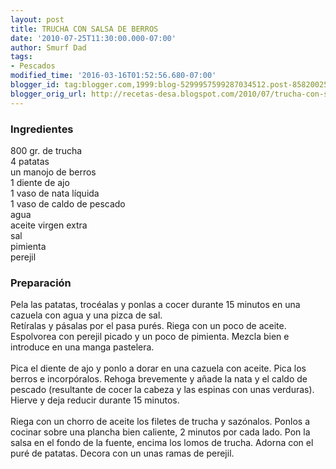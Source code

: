 ```yaml
---
layout: post
title: TRUCHA CON SALSA DE BERROS
date: '2010-07-25T11:30:00.000-07:00'
author: Smurf Dad
tags:
- Pescados
modified_time: '2016-03-16T01:52:56.680-07:00'
blogger_id: tag:blogger.com,1999:blog-5299957599287034512.post-8582002545524281205
blogger_orig_url: http://recetas-desa.blogspot.com/2010/07/trucha-con-salsa-de-berros.html
---
```


<h3>Ingredientes</h3><p>800 gr. de trucha<br/>4 patatas<br/>un manojo de berros<br/>1 diente de ajo<br/>1 vaso de nata l&iacute;quida<br/>1 vaso de caldo de pescado<br/>agua<br/>aceite virgen extra<br/>sal<br/>pimienta<br/>perejil</p><h3>Preparaci&oacute;n</h3><p>Pela las patatas, troc&eacute;alas y ponlas a cocer durante 15 minutos en una cazuela con agua y una pizca de sal.<br/>Ret&iacute;ralas y p&aacute;salas por el pasa pur&eacute;s. Riega con un poco de aceite. Espolvorea con perejil picado y un poco de pimienta. Mezcla bien e introduce en una manga pastelera.<br/><br/>Pica el diente de ajo y ponlo a dorar en una cazuela con aceite. Pica los berros e incorp&oacute;ralos. Rehoga brevemente y a&ntilde;ade la nata y el caldo de pescado (resultante de cocer la cabeza y las espinas con unas verduras). Hierve y deja reducir durante 15 minutos.<br/><br/>Riega con un chorro de aceite los filetes de trucha y saz&oacute;nalos. Ponlos a cocinar sobre una plancha bien caliente, 2 minutos por cada lado. Pon la salsa en el fondo de la fuente, encima los lomos de trucha. Adorna con el pur&eacute; de patatas. Decora con un unas ramas de perejil.</p>